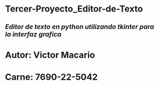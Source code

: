 # Tercer-Proyecto_Editor-de-Texto
## ___Editor de texto en python utilizando tkinter para la interfaz grafica___
# Autor: Victor Macario
# Carne: 7690-22-5042

